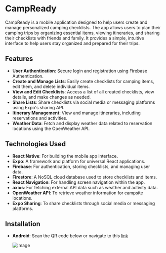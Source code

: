 # CampReady

CampReady is a mobile application designed to help users create and manage personalized camping checklists. The app allows users to plan their camping trips by organizing essential items, viewing itineraries, and sharing their checklists with friends and family. It provides a simple, intuitive interface to help users stay organized and prepared for their trips.

## Features

- **User Authentication**: Secure login and registration using Firebase Authentication.
- **Create and Manage Lists**: Easily create checklists for camping items, edit them, and delete individual items.
- **View and Edit Checklists**: Access a list of all created checklists, view details, and make changes as needed.
- **Share Lists**: Share checklists via social media or messaging platforms using Expo's sharing API.
- **Itinerary Management**: View and manage itineraries, including reservations and activities.
- **Weather Data**: Fetch and display weather data related to reservation locations using the OpenWeather API.

## Technologies Used

- **React Native**: For building the mobile app interface.
- **Expo**: A framework and platform for universal React applications.
- **Firebase**: For authentication, storing checklists, and managing user data.
- **Firestore**: A NoSQL cloud database used to store checklists and items.
- **React Navigation**: For handling screen navigation within the app.
- **axios**: For fetching external API data such as weather and activity data.
- **OpenWeather API**: To retrieve weather information for campsite locations.
- **Expo Sharing**: To share checklists through social media or messaging platforms.

## Installation
- **Android**: Scan the QR code below or navigate to this [link](https://expo.dev/accounts/ryannnemi/projects/CampReady/builds/90db129d-07f6-410f-a0fb-2e3a2701d242)

   ![image](https://github.com/user-attachments/assets/a6868c5c-62c9-46ca-999f-89cf2054fda5)

